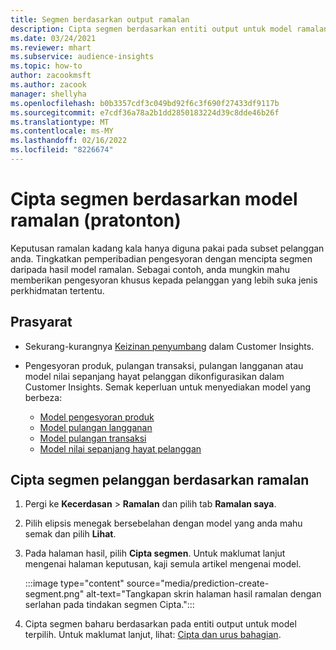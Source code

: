 ```yaml
---
title: Segmen berdasarkan output ramalan
description: Cipta segmen berdasarkan entiti output untuk model ramalan.
ms.date: 03/24/2021
ms.reviewer: mhart
ms.subservice: audience-insights
ms.topic: how-to
author: zacookmsft
ms.author: zacook
manager: shellyha
ms.openlocfilehash: b0b3357cdf3c049bd92f6c3f690f27433df9117b
ms.sourcegitcommit: e7cdf36a78a2b1dd2850183224d39c8dde46b26f
ms.translationtype: MT
ms.contentlocale: ms-MY
ms.lasthandoff: 02/16/2022
ms.locfileid: "8226674"
---
```

# <a name="create-a-segment-based-on-a-prediction-model-preview"></a>Cipta segmen berdasarkan model ramalan (pratonton)

Keputusan ramalan kadang kala hanya diguna pakai pada subset pelanggan anda. Tingkatkan pemperibadian pengesyoran dengan mencipta segmen daripada hasil model ramalan. Sebagai contoh, anda mungkin mahu memberikan pengesyoran khusus kepada pelanggan yang lebih suka jenis perkhidmatan tertentu. 

## <a name="prerequisites"></a>Prasyarat

- Sekurang-kurangnya [Keizinan penyumbang](permissions.md) dalam Customer Insights.

- Pengesyoran produk, pulangan transaksi, pulangan langganan atau model nilai sepanjang hayat pelanggan dikonfigurasikan dalam Customer Insights. Semak keperluan untuk menyediakan model yang berbeza:

  - [Model pengesyoran produk](predict-product-recommendation.md)
  - [Model pulangan langganan](predict-subscription-churn.md)
  - [Model pulangan transaksi](predict-transactional-churn.md)
  - [Model nilai sepanjang hayat pelanggan](predict-customer-lifetime-value.md)

## <a name="create-a-customer-segment-based-on-predictions"></a>Cipta segmen pelanggan berdasarkan ramalan

1. Pergi ke **Kecerdasan** > **Ramalan** dan pilih tab **Ramalan saya**.

1. Pilih elipsis menegak bersebelahan dengan model yang anda mahu semak dan pilih **Lihat**.

1. Pada halaman hasil, pilih **Cipta segmen**. Untuk maklumat lanjut mengenai halaman keputusan, kaji semula artikel mengenai model.

   :::image type="content" source="media/prediction-create-segment.png" alt-text="Tangkapan skrin halaman hasil ramalan dengan serlahan pada tindakan segmen Cipta.":::

1. Cipta segmen baharu berdasarkan pada entiti output untuk model terpilih. Untuk maklumat lanjut, lihat: [Cipta dan urus bahagian](segments.md).